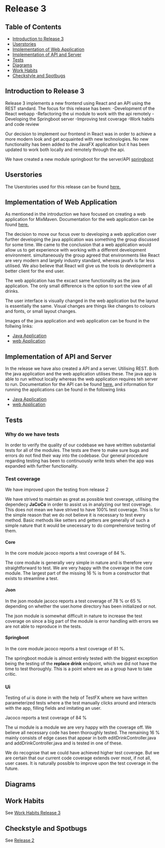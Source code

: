 # Release 3

## Table of Contents

- [Introduction to Release 3](#introduction-to-release-3)
- [Userstories](#userstories)
- [Implementation of Web Application](#implementation-of-web-application)
- [Implementation of API and Server](#implementation-of-api-and-server)
- [Tests](#tests)
- [Diagrams](#diagrams)
- [Work Habits](#work-habits)
- [Checkstyle and Spotbugs](#checkstyle-and-spotbugs)

## Introduction to Release 3

Release 3 implements a new frontend using React and an API using the REST standard. The focus for this release has been:
-Development of the React webapp
-Refactoring the ui module to work with the api remotely 
-Developing the Springboot server
-Improving test coverage
-Work habits and code review

Our decision to implement our frontend in React was in order to achieve a more modern look and get acquainted with new technologies. No new functionality has been added to the JavaFX application but it has been updated to work both locally and remotely through the api. 

We have created a new module springboot for the server/API [springboot](/mixmaven/springboot/README.md)

## Userstories

The Userstories used for this release can be found [here.](/docs/release-3/userstories.md)

## Implementation of Web Application

As mentioned in the introduction we have focused on creating a web application for MixMaven. Documentation for the web application can be found
[here.](/webapp/README.md)

The decision to move our focus over to developing a web application over further developing the java application was something the group discussed for some time. We came to the conclusion that a web application would allow us to get experience with working with a different development environment. simultaneously the group agreed that environments like React are very modern and largely industry standard, whereas javafx is far less utilised. We also believe that React will give us the tools to development a better client for the end user.

The web application has the excact same functionality as the java application. The only small difference is the option to sort the view of all drinks.

The user interface is visually changed in the web application but the layout is essentially the same. Visual changes are things like changes to colours and fonts, or small layout changes.

Images of the java application and web application can be found in the follwing links:

- [Java Application](/mixmaven/README.md#the-app)
- [web Application](/webapp/README.md) <!--- TODO -->

## Implementation of API and Server

In the release we have also created a API and a server. Utilising REST. Both the java application and the web application utilises these. The java app is able to run without locally whereas the web application requires teh server to run. Documentation for the API can be found [here.](/docs/release-3/API.md) and information for running the applications can be found in the following links

- [Java Application](/mixmaven/README.md#build-and-running-the-project)
- [web Application](/webapp/README.md) <!--- TODO -->

## Tests

### Why do we have tests

In order to verify the quality of our codebase we have wtritten substantial tests for all of the modules. The tests are there to make sure bugs and errors do not find their way into the codebase. Our general procedure regarding testing has been to continuously write tests when the app was expanded with further functionality.

### Test coverage

We have improved upon the testing from release 2

We have strived to maintain as great as possible test coverage, utilising the dependecy **JaCoCo** in order to assist us in analyzing our test coverage. This does not mean we have strived to have 100% test coverage. This is for the simple reason that we do not believe it is necessary to test every method. Basic methods like setters and getters are generally of such a simple nature that it would be unecessary to do comprehensive testing of them.

#### Core
In the core module jacoco reports a test coverage of 84 %.

The core module is generally very simple in nature and is therefore very straightforward to test. We are very happy with the coverage in the core module. The largest part of the missing 16 % is from a constructor that exists to streamline a test.

#### Json
In the json module jacoco reports a test coverage of 78 % or 65 % depending on whether the user.home directory has been initialized or not.

The json module is somewhat difficult in nature to increase the test coverage on since a big part of the module is error handling with errors we are not able to reproduce in the tests.

#### Springboot

In the core module jacoco reports a test coverage of 81 %.

The springboot module is almost entirely tested with the biggest exception being the testing of the **replace drink** endpoint, which we did not have the time to test thoroughly. This is a point where we as a group have to take critic.

### Ui

Testing of *ui* is done in with the help of TestFX where we have written parameterized tests where a the test manually clicks around and interacts with the app, filling fields and imitating an user.

Jacoco reports a test coverage of 84 %

The ui module is a module we are very happy with the coverage off. We believe all necessary code has been thoroughly tested. The remaining 16 % mainly consists of edge cases that appear in both editDrinkController.java  and addDrinkController.java and is tested in one of these.

We do recognise that we could have achieved higher test coverage. But we are certain that our current code coverage extends over most, if not all, user cases. It is naturally possible to improve upon the test coverage in the future.

## Diagrams

<!--- TODO -->

## Work Habits

See [Work Habits Release 3](/docs/release-3/WorkHabitsRelease3
)

## Checkstyle and Spotbugs

See [Release 2](/docs/release-2/release-2.md#checkstyle)
